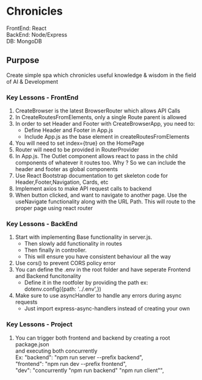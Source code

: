 # Chronicles

FrontEnd: React <br/>
BackEnd: Node/Express <br/>
DB: MongoDB <br/>

## Purpose

Create simple spa which chronicles useful knowledge & wisdom in the field of AI & Development

### Key Lessons - FrontEnd

1. CreateBrowser is the latest BrowserRouter which allows API Calls
2. In CreateRoutesFromElements, only a single Route parent is allowed
3. In order to set Header and Footer with CreateBrowserApp, you need to:
   - Define Header and Footer in App.js <br/>
   - Include App.js as the base element in createRoutesFromElements
4. You will need to set index={true} on the HomePage
5. Router will need to be provided in RouterProvider
6. In App.js. The Outlet component allows react to pass in the child components of whatever it routes too. Why ? So we can include the header and footer as global components
7. Use React Bootstrap documentation to get skeleton code for Header,Footer,Navigation, Cards, etc
8. Implement axios to make API request calls to backend
9. When button clicked, and want to navigate to another page. Use the useNavigate functionality along with the URL Path. This will route to the proper page using react router

### Key Lessons - BackEnd

1. Start with implementing Base functionality in server.js.
   - Then slowly add functionality in routes <br/>
   - Then finally in controller. <br/>
   - This will ensure you have consistent behaviour all the way <br/>
2. Use cors() to prevent CORS policy error
3. You can define the .env in the root folder and have seperate Frontend and Backend funcitonality <br/>
   - Define it in the rootfoler by providing the path ex: dotenv.config({path: '../.env',}) <br/>
4. Make sure to use asyncHandler to handle any errors during async requests <br/>
   - Just import express-async-handlers instead of creating your own <br/>

### Key Lessons - Project

1. You can trigger both frontend and backend by creating a root package.json <br/>
   and executing both concurrently <br/>
   Ex: "backend": "npm run server --prefix backend", <br/>
   "frontend": "npm run dev --prefix frontend", <br/>
   "dev": "concurrently \"npm run backend\" \"npm run client\"", <br/>
